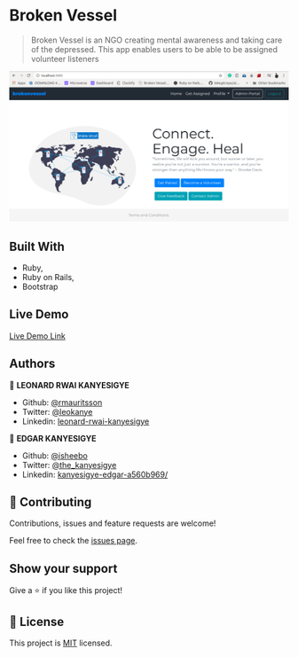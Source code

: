 # Broken Vessel

> Broken Vessel is an NGO creating mental awareness and taking care of the depressed. This app enables users to be able to be assigned volunteer listeners

![screenshot](./app_screenshot.png)

## Built With

- Ruby,
- Ruby on Rails,
- Bootstrap

## Live Demo

[Live Demo Link](http://brokenvessel.herokuapp.com/)


## Authors

👤 **LEONARD RWAI KANYESIGYE**

- Github: [@rmauritsson](https://github.com/rmauritsson)
- Twitter: [@leokanye](https://twitter.com/leokanye)
- Linkedin: [leonard-rwai-kanyesigye](https://linkedin.com/in/leonard-rwai-kanyesigye)

👤 **EDGAR KANYESIGYE**

- Github: [@isheebo](https://github.com/isheebo)
- Twitter: [@the_kanyesigye](https://twitter.com/the_kanyesigye)
- Linkedin: [kanyesigye-edgar-a560b969/](https://linkedin.com/in/kanyesigye-edgar-a560b969/)

## 🤝 Contributing

Contributions, issues and feature requests are welcome!

Feel free to check the [issues page](issues/).

## Show your support

Give a ⭐️ if you like this project!

## 📝 License

This project is [MIT](lic.url) licensed.
